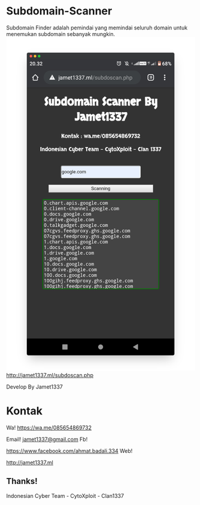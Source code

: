 # Subdomain-Scanner
Subdomain Finder adalah pemindai yang memindai seluruh domain untuk menemukan subdomain sebanyak mungkin.
<img src="foto/screely-1615638854923.png"/>
http://jamet1337.ml/subdoscan.php

Develop By Jamet1337

# Kontak
Wa!
https://wa.me/085654869732

Email!
jamet1337@gmail.com
Fb!

https://www.facebook.com/ahmat.badali.334
Web!

http://jamet1337.ml

## Thanks!
 Indonesian Cyber Team - CytoXploit - Clan1337
